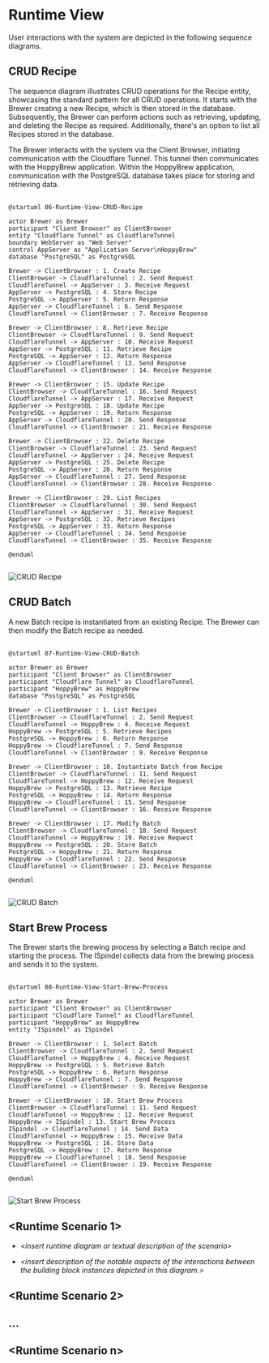 # Runtime View

User interactions with the system are depicted in the following sequence diagrams.

## CRUD Recipe

The sequence diagram illustrates CRUD operations for the Recipe entity, showcasing the standard pattern for all CRUD operations. It starts with the Brewer creating a new Recipe, which is then stored in the database. Subsequently, the Brewer can perform actions such as retrieving, updating, and deleting the Recipe as required. Additionally, there's an option to list all Recipes stored in the database.

The Brewer interacts with the system via the Client Browser, initiating communication with the Cloudflare Tunnel. This tunnel then communicates with the HoppyBrew application. Within the HoppyBrew application, communication with the PostgreSQL database takes place for storing and retrieving data.

<pre id="mycode" class="haskell numberLines" startFrom="100">
  <code>
@startuml 06-Runtime-View-CRUD-Recipe

actor Brewer as Brewer
participant "Client Browser" as ClientBrowser
entity "Cloudflare Tunnel" as CloudflareTunnel
boundary WebServer as "Web Server"
control AppServer as "Application Server\nHoppyBrew"
database "PostgreSQL" as PostgreSQL

Brewer -> ClientBrowser : 1. Create Recipe
ClientBrowser -> CloudflareTunnel : 2. Send Request
CloudflareTunnel -> AppServer : 3. Receive Request
AppServer -> PostgreSQL : 4. Store Recipe
PostgreSQL -> AppServer : 5. Return Response
AppServer -> CloudflareTunnel : 6. Send Response
CloudflareTunnel -> ClientBrowser : 7. Receive Response

Brewer -> ClientBrowser : 8. Retrieve Recipe
ClientBrowser -> CloudflareTunnel : 9. Send Request
CloudflareTunnel -> AppServer : 10. Receive Request
AppServer -> PostgreSQL : 11. Retrieve Recipe
PostgreSQL -> AppServer : 12. Return Response
AppServer -> CloudflareTunnel : 13. Send Response
CloudflareTunnel -> ClientBrowser : 14. Receive Response

Brewer -> ClientBrowser : 15. Update Recipe
ClientBrowser -> CloudflareTunnel : 16. Send Request
CloudflareTunnel -> AppServer : 17. Receive Request
AppServer -> PostgreSQL : 18. Update Recipe
PostgreSQL -> AppServer : 19. Return Response
AppServer -> CloudflareTunnel : 20. Send Response
CloudflareTunnel -> ClientBrowser : 21. Receive Response

Brewer -> ClientBrowser : 22. Delete Recipe
ClientBrowser -> CloudflareTunnel : 23. Send Request
CloudflareTunnel -> AppServer : 24. Receive Request
AppServer -> PostgreSQL : 25. Delete Recipe
PostgreSQL -> AppServer : 26. Return Response
AppServer -> CloudflareTunnel : 27. Send Response
CloudflareTunnel -> ClientBrowser : 28. Receive Response

Brewer -> ClientBrowser : 29. List Recipes
ClientBrowser -> CloudflareTunnel : 30. Send Request
CloudflareTunnel -> AppServer : 31. Receive Request
AppServer -> PostgreSQL : 32. Retrieve Recipes
PostgreSQL -> AppServer : 33. Return Response
AppServer -> CloudflareTunnel : 34. Send Response
CloudflareTunnel -> ClientBrowser : 35. Receive Response

@enduml
    </code>
</pre>

![CRUD Recipe](../images/06-Runtime-View-CRUD-Recipe.png)

## CRUD Batch

A new Batch recipe is instantiated from an existing Recipe. The Brewer can then modify the Batch recipe as needed.

<pre id="mycode" class="haskell numberLines" startFrom="100">
  <code>
@startuml 07-Runtime-View-CRUD-Batch

actor Brewer as Brewer
participant "Client Browser" as ClientBrowser
participant "Cloudflare Tunnel" as CloudflareTunnel
participant "HoppyBrew" as HoppyBrew
database "PostgreSQL" as PostgreSQL

Brewer -> ClientBrowser : 1. List Recipes
ClientBrowser -> CloudflareTunnel : 2. Send Request
CloudflareTunnel -> HoppyBrew : 4. Receive Request
HoppyBrew -> PostgreSQL : 5. Retrieve Recipes
PostgreSQL -> HoppyBrew : 6. Return Response
HoppyBrew -> CloudflareTunnel : 7. Send Response
CloudflareTunnel -> ClientBrowser : 9. Receive Response

Brewer -> ClientBrowser : 10. Instantiate Batch from Recipe
ClientBrowser -> CloudflareTunnel : 11. Send Request
CloudflareTunnel -> HoppyBrew : 12. Receive Request
HoppyBrew -> PostgreSQL : 13. Retrieve Recipe
PostgreSQL -> HoppyBrew : 14. Return Response
HoppyBrew -> CloudflareTunnel : 15. Send Response
CloudflareTunnel -> ClientBrowser : 16. Receive Response

Brewer -> ClientBrowser : 17. Modify Batch
ClientBrowser -> CloudflareTunnel : 18. Send Request
CloudflareTunnel -> HoppyBrew : 19. Receive Request
HoppyBrew -> PostgreSQL : 20. Store Batch
PostgreSQL -> HoppyBrew : 21. Return Response
HoppyBrew -> CloudflareTunnel : 22. Send Response
CloudflareTunnel -> ClientBrowser : 23. Receive Response

@enduml
    </code>
</pre>

![CRUD Batch](../images/07-Runtime-View-CRUD-Batch.png)

## Start Brew Process

The Brewer starts the brewing process by selecting a Batch recipe and starting the process. The ISpindel collects data from the brewing process and sends it to the system.

<pre id="mycode" class="haskell numberLines" startFrom="100">
  <code>
@startuml 08-Runtime-View-Start-Brew-Process

actor Brewer as Brewer
participant "Client Browser" as ClientBrowser
participant "Cloudflare Tunnel" as CloudflareTunnel
participant "HoppyBrew" as HoppyBrew
entity "ISpindel" as ISpindel

Brewer -> ClientBrowser : 1. Select Batch
ClientBrowser -> CloudflareTunnel : 2. Send Request
CloudflareTunnel -> HoppyBrew : 4. Receive Request
HoppyBrew -> PostgreSQL : 5. Retrieve Batch
PostgreSQL -> HoppyBrew : 6. Return Response
HoppyBrew -> CloudflareTunnel : 7. Send Response
CloudflareTunnel -> ClientBrowser : 9. Receive Response

Brewer -> ClientBrowser : 10. Start Brew Process
ClientBrowser -> CloudflareTunnel : 11. Send Request
CloudflareTunnel -> HoppyBrew : 12. Receive Request
HoppyBrew -> ISpindel : 13. Start Brew Process
ISpindel -> CloudflareTunnel : 14. Send Data
CloudflareTunnel -> HoppyBrew : 15. Receive Data
HoppyBrew -> PostgreSQL : 16. Store Data
PostgreSQL -> HoppyBrew : 17. Return Response
HoppyBrew -> CloudflareTunnel : 18. Send Response
CloudflareTunnel -> ClientBrowser : 19. Receive Response

@enduml
    </code>
</pre>

![Start Brew Process](../images/08-Runtime-View-Start-Brew-Process.png)











## \<Runtime Scenario 1\>

- *\<insert runtime diagram or textual description of the scenario\>*

- *\<insert description of the notable aspects of the interactions between the building block instances depicted in this diagram.\>*

## \<Runtime Scenario 2\>

## …

## \<Runtime Scenario n\>
